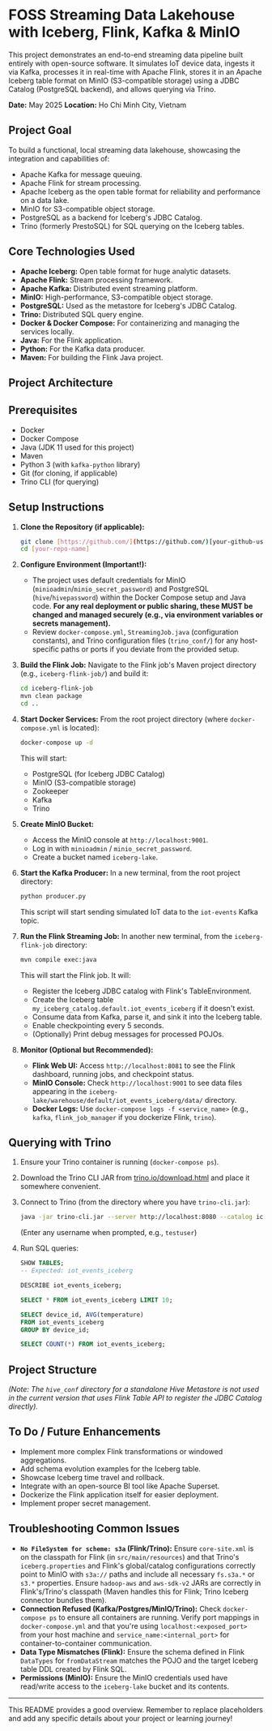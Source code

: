 # FOSS Streaming Data Lakehouse with Iceberg, Flink, Kafka & MinIO

This project demonstrates an end-to-end streaming data pipeline built entirely with open-source software. It simulates IoT device data, ingests it via Kafka, processes it in real-time with Apache Flink, stores it in an Apache Iceberg table format on MinIO (S3-compatible storage) using a JDBC Catalog (PostgreSQL backend), and allows querying via Trino.

**Date:** May 2025
**Location:** Ho Chi Minh City, Vietnam

## Project Goal

To build a functional, local streaming data lakehouse, showcasing the integration and capabilities of:
- Apache Kafka for message queuing.
- Apache Flink for stream processing.
- Apache Iceberg as the open table format for reliability and performance on a data lake.
- MinIO for S3-compatible object storage.
- PostgreSQL as a backend for Iceberg's JDBC Catalog.
- Trino (formerly PrestoSQL) for SQL querying on the Iceberg tables.

## Core Technologies Used

* **Apache Iceberg:** Open table format for huge analytic datasets.
* **Apache Flink:** Stream processing framework.
* **Apache Kafka:** Distributed event streaming platform.
* **MinIO:** High-performance, S3-compatible object storage.
* **PostgreSQL:** Used as the metastore for Iceberg's JDBC Catalog.
* **Trino:** Distributed SQL query engine.
* **Docker & Docker Compose:** For containerizing and managing the services locally.
* **Java:** For the Flink application.
* **Python:** For the Kafka data producer.
* **Maven:** For building the Flink Java project.

## Project Architecture
## Prerequisites

* Docker
* Docker Compose
* Java (JDK 11 used for this project)
* Maven
* Python 3 (with `kafka-python` library)
* Git (for cloning, if applicable)
* Trino CLI (for querying)

## Setup Instructions

1.  **Clone the Repository (if applicable):**
    ```bash
    git clone [https://github.com/](https://github.com/)[your-github-username]/[your-repo-name].git
    cd [your-repo-name]
    ```

2.  **Configure Environment (Important!):**
    * The project uses default credentials for MinIO (`minioadmin`/`minio_secret_password`) and PostgreSQL (`hive`/`hivepassword`) within the Docker Compose setup and Java code. **For any real deployment or public sharing, these MUST be changed and managed securely (e.g., via environment variables or secrets management).**
    * Review `docker-compose.yml`, `StreamingJob.java` (configuration constants), and Trino configuration files (`trino_conf/`) for any host-specific paths or ports if you deviate from the provided setup.

3.  **Build the Flink Job:**
    Navigate to the Flink job's Maven project directory (e.g., `iceberg-flink-job/`) and build it:
    ```bash
    cd iceberg-flink-job
    mvn clean package
    cd .. 
    ```

4.  **Start Docker Services:**
    From the root project directory (where `docker-compose.yml` is located):
    ```bash
    docker-compose up -d
    ```
    This will start:
    * PostgreSQL (for Iceberg JDBC Catalog)
    * MinIO (S3-compatible storage)
    * Zookeeper
    * Kafka
    * Trino

5.  **Create MinIO Bucket:**
    * Access the MinIO console at `http://localhost:9001`.
    * Log in with `minioadmin` / `minio_secret_password`.
    * Create a bucket named `iceberg-lake`.

6.  **Start the Kafka Producer:**
    In a new terminal, from the root project directory:
    ```bash
    python producer.py
    ```
    This script will start sending simulated IoT data to the `iot-events` Kafka topic.

7.  **Run the Flink Streaming Job:**
    In another new terminal, from the `iceberg-flink-job` directory:
    ```bash
    mvn compile exec:java
    ```
    This will start the Flink job. It will:
    * Register the Iceberg JDBC catalog with Flink's TableEnvironment.
    * Create the Iceberg table `my_iceberg_catalog.default.iot_events_iceberg` if it doesn't exist.
    * Consume data from Kafka, parse it, and sink it into the Iceberg table.
    * Enable checkpointing every 5 seconds.
    * (Optionally) Print debug messages for processed POJOs.

8.  **Monitor (Optional but Recommended):**
    * **Flink Web UI:** Access `http://localhost:8081` to see the Flink dashboard, running jobs, and checkpoint status.
    * **MinIO Console:** Check `http://localhost:9001` to see data files appearing in the `iceberg-lake/warehouse/default/iot_events_iceberg/data/` directory.
    * **Docker Logs:** Use `docker-compose logs -f <service_name>` (e.g., `kafka`, `flink_job_manager` if you dockerize Flink, `trino`).

## Querying with Trino

1.  Ensure your Trino container is running (`docker-compose ps`).
2.  Download the Trino CLI JAR from [trino.io/download.html](https://trino.io/download.html) and place it somewhere convenient.
3.  Connect to Trino (from the directory where you have `trino-cli.jar`):
    ```bash
    java -jar trino-cli.jar --server http://localhost:8080 --catalog iceberg --schema "default"
    ```
    (Enter any username when prompted, e.g., `testuser`)

4.  Run SQL queries:
    ```sql
    SHOW TABLES;
    -- Expected: iot_events_iceberg

    DESCRIBE iot_events_iceberg;

    SELECT * FROM iot_events_iceberg LIMIT 10;

    SELECT device_id, AVG(temperature) 
    FROM iot_events_iceberg 
    GROUP BY device_id;

    SELECT COUNT(*) FROM iot_events_iceberg;
    ```

## Project Structure 

*(Note: The `hive_conf` directory for a standalone Hive Metastore is not used in the current version that uses Flink Table API to register the JDBC Catalog directly).*

## To Do / Future Enhancements

* Implement more complex Flink transformations or windowed aggregations.
* Add schema evolution examples for the Iceberg table.
* Showcase Iceberg time travel and rollback.
* Integrate with an open-source BI tool like Apache Superset.
* Dockerize the Flink application itself for easier deployment.
* Implement proper secret management.

## Troubleshooting Common Issues

* **`No FileSystem for scheme: s3a` (Flink/Trino):** Ensure `core-site.xml` is on the classpath for Flink (in `src/main/resources`) and that Trino's `iceberg.properties` and Flink's global/catalog configurations correctly point to MinIO with `s3a://` paths and include all necessary `fs.s3a.*` or `s3.*` properties. Ensure `hadoop-aws` and `aws-sdk-v2` JARs are correctly in Flink's/Trino's classpath (Maven handles this for Flink; Trino Iceberg connector bundles them).
* **Connection Refused (Kafka/Postgres/MinIO/Trino):** Check `docker-compose ps` to ensure all containers are running. Verify port mappings in `docker-compose.yml` and that you're using `localhost:<exposed_port>` from your host machine and `service_name:<internal_port>` for container-to-container communication.
* **Data Type Mismatches (Flink):** Ensure the schema defined in Flink `DataTypes` for `fromDataStream` matches the POJO and the target Iceberg table DDL created by Flink SQL.
* **Permissions (MinIO):** Ensure the MinIO credentials used have read/write access to the `iceberg-lake` bucket and its contents.

---

This README provides a good overview. Remember to replace placeholders and add any specific details about your project or learning journey!